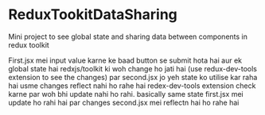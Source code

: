 # ReduxTookitDataSharing
Mini project to see global state and sharing data between components in redux toolkit


First.jsx mei input value karne ke baad button se submit hota hai aur ek global state hai redxjs/toolkit ki woh change ho jati hai 
(use redux-dev-tools extension to see the changes) 
par second.jsx jo yeh state ko utilise kar raha hai usme changes reflect nahi ho rahe hai redex-dev-tools extension check karne par woh bhi update nahi ho rahi.
basically same state first.jsx mei update ho rahi hai par changes second.jsx mei reflectn hai ho rahe hai
